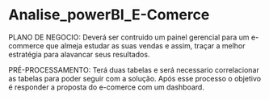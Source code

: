 # Analise_powerBI_E-Comerce


PLANO DE NEGOCIO: 
  Deverá ser contruido um painel gerencial para um e-commerce
  que almeja estudar as suas vendas e assim, traçar a melhor estratégia para
  alavancar seus resultados.


PRÉ-PROCESSAMENTO: 
  Terá duas tabelas e será necessario correlacionar as tabelas para poder seguir com a solução. 
  Após esse processo o objetivo é responder a proposta do e-comerce com um dashboard.
